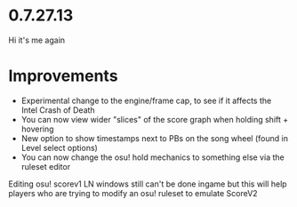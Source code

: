 0.7.27.13
====

Hi it's me again

# Improvements
- Experimental change to the engine/frame cap, to see if it affects the Intel Crash of Death
- You can now view wider "slices" of the score graph when holding shift + hovering
- New option to show timestamps next to PBs on the song wheel (found in Level select options)
- You can now change the osu! hold mechanics to something else via the ruleset editor

Editing osu! scorev1 LN windows still can't be done ingame but this will help players who are trying to modify an osu! ruleset to emulate ScoreV2

